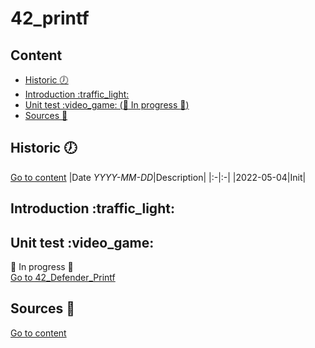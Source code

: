 # 42\_printf

## Content
- [Historic :clock7:](#historic-clock7)
- [Introduction :traffic\_light:](#introduction-traffic_light)
- [Unit test :video\_game: (:construction: In progress :construction:)](#unit-test-video_game)
- [Sources :link:](#sources-link)

## Historic :clock7:
[Go to content](#content)
|Date _YYYY-MM-DD_|Description|
|:-|:-|
|2022-05-04|Init|

## Introduction :traffic\_light:

## Unit test :video\_game:
:construction: In progress :construction:  
[Go to 42\_Defender\_Printf](https://github.com/BarrierAntho/42_Defender_Ft_Printf)

## Sources :link:
[Go to content](#content)
